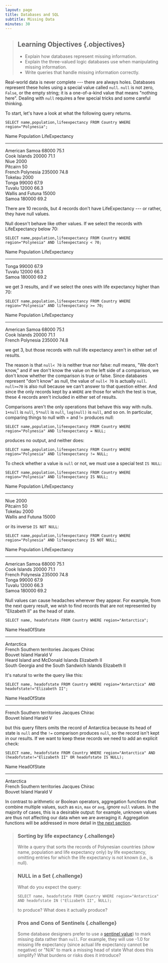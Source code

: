 ```yaml
---
layout: page
title: Databases and SQL
subtitle: Missing Data
minutes: 30
---
```

> ## Learning Objectives {.objectives}
>
> *   Explain how databases represent missing information.
> *   Explain the three-valued logic databases use when manipulating missing information.
> *   Write queries that handle missing information correctly.

Real-world data is never complete --- there are always holes.
Databases represent these holes using a special value called `null`.
`null` is not zero, `False`, or the empty string;
it is a one-of-a-kind value that means "nothing here".
Dealing with `null` requires a few special tricks
and some careful thinking.

To start, let's have a look at what the following query returns.

~~~ {.sql}
SELECT name,population,lifeexpectancy FROM Country WHERE region="Polynesia";
~~~

Name                            Population  LifeExpectancy 
------------------------------  ----------  ---------------
American Samoa                  68000       75.1           
Cook Islands                    20000       71.1           
Niue                            2000                       
Pitcairn                        50                         
French Polynesia                235000      74.8           
Tokelau                         2000                       
Tonga                           99000       67.9           
Tuvalu                          12000       66.3           
Wallis and Futuna               15000                      
Samoa                           180000      69.2   


There are 10 records, but 4 records don't have LifeExpectancy --- or rather, they have null values.

Null doesn't behave like other values.
If we select the records with LifeExpectancy below 70:

~~~ {.sql}
SELECT name,population,lifeexpectancy FROM Country WHERE region="Polynesia" AND lifeexpectancy < 70;
~~~

Name                            Population  LifeExpectancy 
------------------------------  ----------  ---------------
Tonga                           99000       67.9           
Tuvalu                          12000       66.3           
Samoa                           180000      69.2

we get 3 results,
and if we select the ones with life expectancy higher than 70:

~~~ {.sql}
SELECT name,population,lifeexpectancy FROM Country WHERE region="Polynesia" AND lifeexpectancy >= 70;
~~~

Name                            Population  LifeExpectancy 
------------------------------  ----------  ---------------
American Samoa                  68000       75.1           
Cook Islands                    20000       71.1           
French Polynesia                235000      74.8   

we get 3,
but those records with null life expectancy aren't in either set of results.

The reason is that
`null< 70`
is neither true nor false:
null means, "We don't know,"
and if we don't know the value on the left side of a comparison,
we don't know whether the comparison is true or false.
Since databases represent "don't know" as null,
the value of `null< 70`
is actually `null`.
`null>=70` is also null
because we can't answer to that question either.
And since the only records kept by a `WHERE`
are those for which the test is true,
these 4 records aren't included in either set of results.

Comparisons aren't the only operations that behave this way with nulls.
`1+null` is `null`,
`5*null` is `null`,
`log(null)` is `null`,
and so on.
In particular,
comparing things to null with = and != produces null:

~~~ {.sql}
SELECT name,population,lifeexpectancy FROM Country WHERE region="Polynesia" AND lifeexpectancy = NULL;
~~~

produces no output, and neither does:

~~~ {.sql}
SELECT name,population,lifeexpectancy FROM Country WHERE region="Polynesia" AND lifeexpectancy != NULL;
~~~

To check whether a value is `null` or not,
we must use a special test `IS NULL`:

~~~ {.sql}
SELECT name,population,lifeexpectancy FROM Country WHERE region="Polynesia" AND lifeexpectancy IS NULL;
~~~

Name                            Population  LifeExpectancy 
------------------------------  ----------  ---------------
Niue                            2000                       
Pitcairn                        50                         
Tokelau                         2000                       
Wallis and Futuna               15000   

or its inverse `IS NOT NULL`:

~~~ {.sql}
SELECT name,population,lifeexpectancy FROM Country WHERE region="Polynesia" AND lifeexpectancy IS NOT NULL;
~~~

Name                            Population  LifeExpectancy 
------------------------------  ----------  ---------------
American Samoa                  68000       75.1           
Cook Islands                    20000       71.1           
French Polynesia                235000      74.8           
Tonga                           99000       67.9           
Tuvalu                          12000       66.3           
Samoa                           180000      69.2           


Null values can cause headaches wherever they appear.
For example, from the next query result, we wish to find records that are not represented by "Elizabeth II" as the head of state.

~~~ {.sql}
SELECT name, headofstate FROM Country WHERE region="Antarctica";
~~~

Name                                                HeadOfState         
--------------------------------------------------  --------------------
Antarctica                                                              
French Southern territories                         Jacques Chirac      
Bouvet Island                                       Harald V            
Heard Island and McDonald Islands                   Elizabeth II        
South Georgia and the South Sandwich Islands        Elizabeth II     

It's natural to write the query like this:

~~~ {.sql}
SELECT name, headofstate FROM Country WHERE region="Antarctica" AND headofstate!="Elizabeth II";
~~~

Name                                                HeadOfState         
--------------------------------------------------  --------------------
French Southern territories                         Jacques Chirac      
Bouvet Island                                       Harald V 

but this query filters omits the record of Antarctica because its head of state is `null` and 
the `!=` comparison produces `null`,
so the record isn't kept in our results.
If we want to keep these records
we need to add an explicit check:

~~~ {.sql}
SELECT name, headofstate FROM Country WHERE region="Antarctica" AND (headofstate!="Elizabeth II" OR headofstate IS NULL);
~~~

Name                                                HeadOfState         
--------------------------------------------------  --------------------
Antarctica                                                              
French Southern territories                         Jacques Chirac      
Bouvet Island                                       Harald V    


In contrast to arithmetic or Boolean operators, aggregation functions that combine multiple values, such as `min`, `max` or `avg`, *ignore* `null` values. In the majority of cases, this is a desirable output: for example, unknown values are thus not affecting our data when we are averaging it. Aggregation functions will be addressed in more detail in [the next section](06-agg.html).

> ### Sorting by life expectancy {.challenge}
>
> Write a query that sorts the records of Polynesian countries (show name, population and life expectancy only) by life expectancy,
> omitting entries for which the life expectancy is not known
> (i.e., is null).

> ### NULL in a Set {.challenge}
>
> What do you expect the query:
>
> ~~~ {.sql}
> SELECT name, headofstate FROM Country WHERE region="Antarctica" AND headofstate IN ("Elizabeth II", NULL);
> ~~~
>
> to produce?
> What does it actually produce?

> ### Pros and Cons of Sentinels {.challenge}
>
> Some database designers prefer to use
> a [sentinel value](reference.html#sentinel-value))
> to mark missing data rather than `null`.
> For example,
> they will use -1.0 for missing life expectancy (since actual life expectancy cannot be negative)
> or "N/A" to mark a missing head of state
> What does this simplify?
> What burdens or risks does it introduce?

